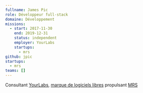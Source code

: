```yaml
---
fullname: James Pic
role: Développeur full-stack
domaine: Développement
missions:
  - start: 2017-11-30
    end: 2019-12-31
    status: independent
    employer: YourLabs
    startups:
      - mrs
github: jpic
startups:
  - mrs
teams: []
---
```

Consultant [YourLabs](https://yourlabs.org), [marque de logiciels libres](https://yourlabs.fr) propulsant [MRS](https://www.mrs.beta.gouv.fr)